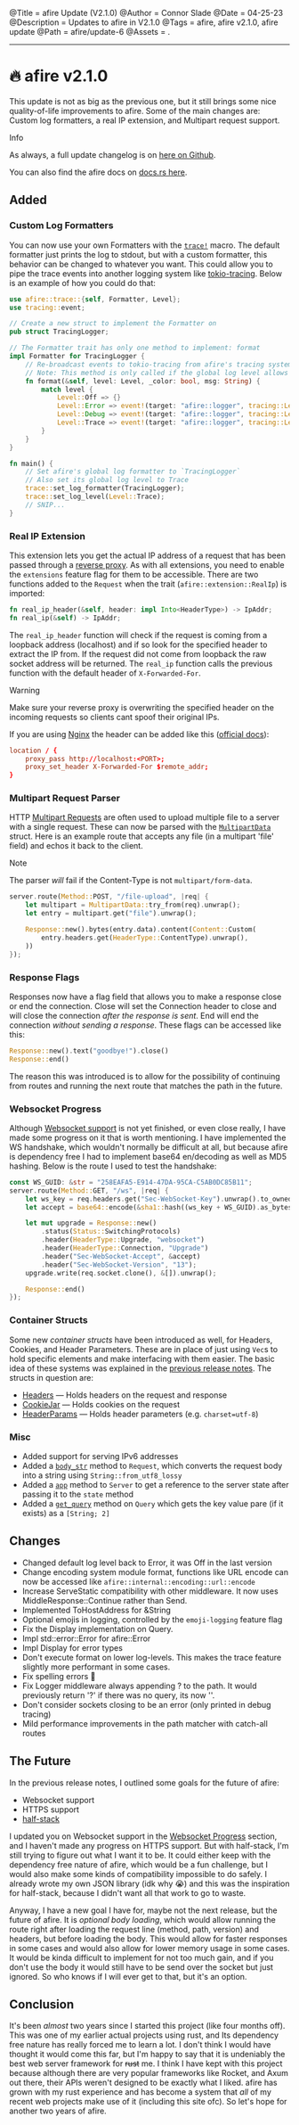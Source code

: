 @Title = afire Update (V2.1.0)
@Author = Connor Slade
@Date = 04-25-23
@Description = Updates to afire in V2.1.0
@Tags = afire, afire v2.1.0, afire update
@Path = afire/update-6
@Assets = .

---

<style>
    span[title] {
        text-decoration: underline;
    }
</style>

# 🔥 afire v2.1.0

This update is not as big as the previous one, but it still brings some nice quality-of-life improvements to afire.
Some of the main changes are: Custom log formatters, a real IP extension, and Multipart request support.

<div ad info>
Info

As always, a full update changelog is on [here on Github](https://github.com/Basicprogrammer10/afire/releases/tag/v2.1.0).

You can also find the afire docs on [docs.rs here](https://docs.rs/afire/latest/afire).

</div>

## Added

### Custom Log Formatters

[`trace!`]: https://docs.rs/afire/latest/afire/macro.trace.html
[tokio-tracing]: https://github.com/tokio-rs/tracing

You can now use your own Formatters with the [`trace!`] macro.
The default formatter just prints the log to stdout, but with a custom formatter, this behavior can be changed to whatever you want.
This could allow you to pipe the trace events into another logging system like [tokio-tracing].
Below is an example of how you could do that:

```rust
use afire::trace::{self, Formatter, Level};
use tracing::event;

// Create a new struct to implement the Formatter on
pub struct TracingLogger;

// The Formatter trait has only one method to implement: format
impl Formatter for TracingLogger {
    // Re-broadcast events to tokio-tracing from afire's tracing system
    // Note: This method is only called if the global log level allows a message to be logged.
    fn format(&self, level: Level, _color: bool, msg: String) {
        match level {
            Level::Off => {}
            Level::Error => event!(target: "afire::logger", tracing::Level::ERROR, "{msg}"),
            Level::Debug => event!(target: "afire::logger", tracing::Level::DEBUG, "{msg}"),
            Level::Trace => event!(target: "afire::logger", tracing::Level::INFO,  "{msg}"),
        }
    }
}

fn main() {
    // Set afire's global log formatter to `TracingLogger`
    // Also set its global log level to Trace
    trace::set_log_formatter(TracingLogger);
    trace::set_log_level(Level::Trace);
    // SNIP...
}
```

### Real IP Extension

[nginx-docs]: https://docs.nginx.com/nginx/admin-guide/web-server/reverse-proxy
[nginx]: https://nginx.org

This extension lets you get the actual IP address of a request that has been passed through a <span title="an application that sits in front of back-end applications and forwards client (e.g. browser) requests to those applications - Wikipedia">reverse proxy</span>.
As with all extensions, you need to enable the `extensions` feature flag for them to be accessible.
There are two functions added to the `Request` when the trait (`afire::extension::RealIp`) is imported:

```rust
fn real_ip_header(&self, header: impl Into<HeaderType>) -> IpAddr;
fn real_ip(&self) -> IpAddr;
```

The `real_ip_header` function will check if the request is coming from a loopback address (localhost) and if so look for the specified header to extract the IP from.
If the request did not come from loopback the raw socket address will be returned.
The `real_ip` function calls the previous function with the default header of `X-Forwarded-For`.

<div ad warn>
Warning

Make sure your reverse proxy is overwriting the specified header on the incoming requests so clients cant spoof their original IPs.

</div>

If you are using [Nginx][nginx] the header can be added like this ([official docs][nginx-docs]):

```conf
location / {
    proxy_pass http://localhost:<PORT>;
    proxy_set_header X-Forwarded-For $remote_addr;
}
```

### Multipart Request Parser

[multipart-request]: https://stackoverflow.com/a/19712083/12471934
[`MultipartData`]: https://docs.rs/afire/latest/afire/multipart/struct.MultipartData.html

HTTP [Multipart Requests][multipart-request] are often used to upload multiple file to a server with a single request.
These can now be parsed with the [`MultipartData`] struct.
Here is an example route that accepts any file (in a multipart 'file' field) and echos it back to the client.

<div ad note>
Note

The parser _will_ fail if the Content-Type is not `multipart/form-data`.

</div>

```rust
server.route(Method::POST, "/file-upload", |req| {
    let multipart = MultipartData::try_from(req).unwrap();
    let entry = multipart.get("file").unwrap();

    Response::new().bytes(entry.data).content(Content::Custom(
        entry.headers.get(HeaderType::ContentType).unwrap(),
    ))
});
```

### Response Flags

Responses now have a flag field that allows you to make a response close or end the connection.
Close will set the Connection header to close and will close the connection _after the response is sent_.
End will end the connection _without sending a response_.
These flags can be accessed like this:

```rust
Response::new().text("goodbye!").close()
Response::end()
```

The reason this was introduced is to allow for the possibility of continuing from routes and running the next route that matches the path in the future.

### Websocket Progress

[websocket-issue]: https://github.com/Basicprogrammer10/afire/issues/29

Although [Websocket support][websocket-issue] is not yet finished, or even close really, I have made some progress on it that is worth mentioning.
I have implemented the WS handshake, which wouldn't normally be difficult at all, but because afire is dependency free I had to implement base64 en/decoding as well as MD5 hashing.
Below is the route I used to test the handshake:

```rust
const WS_GUID: &str = "258EAFA5-E914-47DA-95CA-C5AB0DC85B11";
server.route(Method::GET, "/ws", |req| {
    let ws_key = req.headers.get("Sec-WebSocket-Key").unwrap().to_owned();
    let accept = base64::encode(&sha1::hash((ws_key + WS_GUID).as_bytes()));

    let mut upgrade = Response::new()
        .status(Status::SwitchingProtocols)
        .header(HeaderType::Upgrade, "websocket")
        .header(HeaderType::Connection, "Upgrade")
        .header("Sec-WebSocket-Accept", &accept)
        .header("Sec-WebSocket-Version", "13");
    upgrade.write(req.socket.clone(), &[]).unwrap();

    Response::end()
});
```

### Container Structs

[header-query-methods]: https://connorcode.com/writing/afire/update-5#header--query-methods
[Headers]: https://docs.rs/afire/latest/afire/header/struct.Headers.html
[CookieJar]: https://docs.rs/afire/latest/afire/cookie/struct.CookieJar.html
[HeaderParams]: https://docs.rs/afire/latest/afire/header/struct.HeaderParams.html

Some new _container structs_ have been introduced as well, for Headers, Cookies, and Header Parameters.
These are in place of just using `Vec`s to hold specific elements and make interfacing with them easier.
The basic idea of these systems was explained in the [previous release notes][header-query-methods].
The structs in question are:

- [Headers] — Holds headers on the request and response
- [CookieJar] — Holds cookies on the request
- [HeaderParams] — Holds header parameters (e.g. `charset=utf-8`)

### Misc

[request::body_str]: https://docs.rs/afire/latest/afire/struct.Request.html#method.body_str
[server::app]: https://docs.rs/afire/latest/afire/struct.Server.html#method.app
[query::get_query]: https://docs.rs/afire/latest/afire/struct.Query.html#method.get_query

- Added support for serving IPv6 addresses
- Added a [`body_str`][request::body_str] method to `Request`, which converts the request body into a string using `String::from_utf8_lossy`
- Added a [`app`][server::app] method to `Server` to get a reference to the server state after passing it to the `state` method
- Added a [`get_query`][query::get_query] method on `Query` which gets the key value pare (if it exists) as a `[String; 2]`

## Changes

- Changed default log level back to Error, it was Off in the last version
- Change encoding system module format, functions like URL encode can now be accessed like `afire::internal::encoding::url::encode`
- Increase ServeStatic compatibility with other middleware. It now uses MiddleResponse::Continue rather than Send.
- Implemented ToHostAddress for &String
- Optional emojis in logging, controlled by the `emoji-logging` feature flag
- Fix the Display implementation on Query.
- Impl std::error::Error for afire::Error
- Impl Display for error types
- Don't execute format on lower log-levels. This makes the trace feature slightly more performant in some cases.
- Fix spelling errors :eyes:
- Fix Logger middleware always appending ? to the path. It would previously return '?' if there was no query, its now ''.
- Don't consider sockets closing to be an error (only printed in debug tracing)
- Mild performance improvements in the path matcher with catch-all routes

## The Future

[half-stack]: https://github.com/Basicprogrammer10/half-stack

In the previous release notes, I outlined some goals for the future of afire:

- Websocket support
- HTTPS support
- [half-stack]

I updated you on Websocket support in the [Websocket Progress](#websocket-progress) section, and I haven't made any progress on HTTPS support.
But with half-stack, I'm still trying to figure out what I want it to be.
It could either keep with the dependency free nature of afire, which would be a fun challenge, but I would also make some kinds of compatibility impossible to do safely.
I already wrote my own JSON library (idk why :sob:) and this was the inspiration for half-stack, because I didn't want all that work to go to waste.

Anyway, I have a new goal I have for, maybe not the next release, but the future of afire.
It is _optional body loading_, which would allow running the route right after loading the request line (method, path, version) and headers, but before loading the body.
This would allow for faster responses in some cases and would also allow for lower memory usage in some cases.
It would be kinda difficult to implement for not too much gain, and if you don't use the body it would still have to be send over the socket but just ignored.
So who knows if I will ever get to that, but it's an option.

## Conclusion

It's been _almost_ two years since I started this project (like four months off).
This was one of my earlier actual projects using rust, and Its dependency free nature has really forced me to learn a lot.
I don't think I would have thought it would come this far, but I'm happy to say that it is undeniably the best web server framework for ~~rust~~ me.
I think I have kept with this project because although there are very popular frameworks like Rocket, and Axum out there, their APIs weren't designed to be exactly what I liked.
afire has grown with my rust experience and has become a system that _all_ of my recent web projects make use of it (including this site ofc).
So let's hope for another two years of afire.
